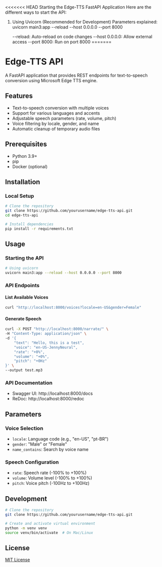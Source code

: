<<<<<<< HEAD
Starting the Edge-TTS FastAPI Application
Here are the different ways to start the API:

1. Using Uvicorn (Recommended for Development)
Parameters explained:
uvicorn main3:app --reload --host 0.0.0.0 --port 8000

	--reload: Auto-reload on code changes
  --host 0.0.0.0: Allow external access
  --port 8000: Run on port 8000
=======
# Edge-TTS API

A FastAPI application that provides REST endpoints for text-to-speech conversion using Microsoft Edge TTS engine.

## Features

- Text-to-speech conversion with multiple voices
- Support for various languages and accents
- Adjustable speech parameters (rate, volume, pitch)
- Voice filtering by locale, gender, and name
- Automatic cleanup of temporary audio files

## Prerequisites

- Python 3.9+
- pip
- Docker (optional)

## Installation

### Local Setup

```bash
# Clone the repository
git clone https://github.com/yourusername/edge-tts-api.git
cd edge-tts-api

# Install dependencies
pip install -r requirements.txt
```

## Usage

### Starting the API

```bash
# Using uvicorn
uvicorn main3:app --reload --host 0.0.0.0 --port 8000
```

### API Endpoints

#### List Available Voices
```bash
curl "http://localhost:8000/voices?locale=en-US&gender=Female"
```

#### Generate Speech
```bash
curl -X POST "http://localhost:8000/narrate/" \
-H "Content-Type: application/json" \
-d '{
    "text": "Hello, this is a test",
    "voice": "en-US-JennyNeural",
    "rate": "+0%",
    "volume": "+0%",
    "pitch": "+0Hz"
}' \
--output test.mp3
```

### API Documentation

- Swagger UI: http://localhost:8000/docs
- ReDoc: http://localhost:8000/redoc

## Parameters

### Voice Selection
- `locale`: Language code (e.g., "en-US", "pt-BR")
- `gender`: "Male" or "Female"
- `name_contains`: Search by voice name

### Speech Configuration
- `rate`: Speech rate (-100% to +100%)
- `volume`: Volume level (-100% to +100%)
- `pitch`: Voice pitch (-100Hz to +100Hz)

## Development

```bash
# Clone the repository
git clone https://github.com/yourusername/edge-tts-api.git

# Create and activate virtual environment
python -m venv venv
source venv/bin/activate  # On Mac/Linux
```

## License

[MIT License](LICENSE)